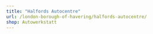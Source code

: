 ```yaml
---
title: "Halfords Autocentre"
url: /london-borough-of-havering/halfords-autocentre/
shop: Autowerkstatt
---
```

